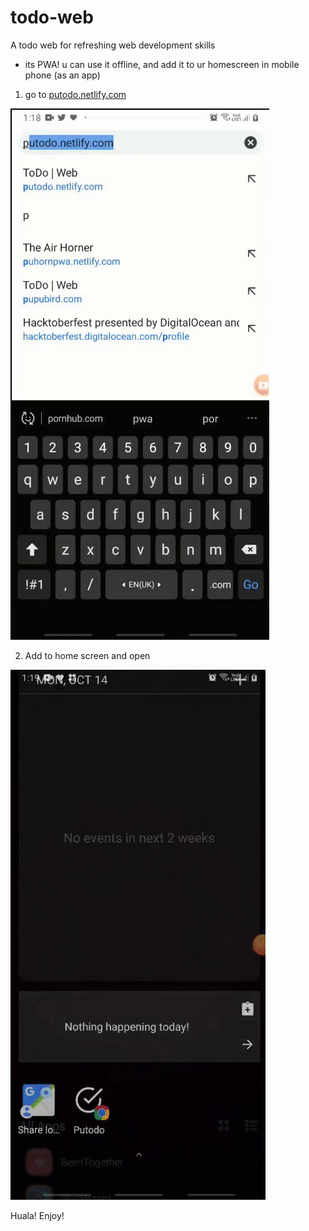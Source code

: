 # todo-web

A todo web for refreshing web development skills

* its PWA! u can use it offline, and add it to ur homescreen in mobile phone (as an app)

1. go to [putodo.netlify.com](https://putodo.netlify.com/)

![Go to link](assets/open-link.gif)

2. Add to home screen and open

![Open](assets/open-app.gif)

Huala! Enjoy!
